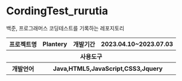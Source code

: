 # CordingTest_rurutia
백준, 프로그래머스 코딩테스트를 기록하는 레포지토리

<table>
<tr><th>프로젝트명</th><th>Plantery</th><th>개발기간</th><th>2023.04.10~2023.07.03</th></tr>
<tr><th colspan="5">사용도구</th></tr>
<tr><th>개발언어</th><th colspan="4">Java,HTML5,JavaScript,CSS3,Jquery</th></tr>
</table>
